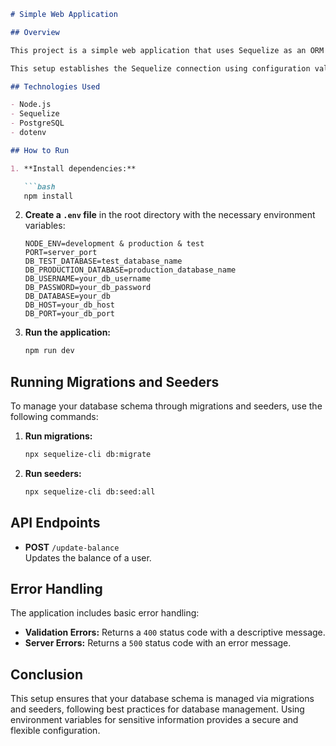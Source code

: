 ```markdown
# Simple Web Application

## Overview

This project is a simple web application that uses Sequelize as an ORM to interact with a PostgreSQL database. The configuration values for the database connection are stored in a `.env` file for security and flexibility.

This setup establishes the Sequelize connection using configuration values from the `.env` file and automatically loads all the models located in the `models` directory.

## Technologies Used

- Node.js
- Sequelize
- PostgreSQL
- dotenv

## How to Run

1. **Install dependencies:**

   ```bash
   npm install
   ```

2. **Create a `.env` file** in the root directory with the necessary environment variables:

   ```
   NODE_ENV=development & production & test
   PORT=server_port
   DB_TEST_DATABASE=test_database_name
   DB_PRODUCTION_DATABASE=production_database_name 
   DB_USERNAME=your_db_username
   DB_PASSWORD=your_db_password
   DB_DATABASE=your_db
   DB_HOST=your_db_host
   DB_PORT=your_db_port
   ```

3. **Run the application:**

   ```bash
   npm run dev
   ```

## Running Migrations and Seeders

To manage your database schema through migrations and seeders, use the following commands:

1. **Run migrations:**

   ```bash
   npx sequelize-cli db:migrate
   ```

2. **Run seeders:**

   ```bash
   npx sequelize-cli db:seed:all
   ```

## API Endpoints

- **POST** `/update-balance`  
  Updates the balance of a user.

## Error Handling

The application includes basic error handling:

- **Validation Errors:** Returns a `400` status code with a descriptive message.
- **Server Errors:** Returns a `500` status code with an error message.

## Conclusion

This setup ensures that your database schema is managed via migrations and seeders, following best practices for database management. Using environment variables for sensitive information provides a secure and flexible configuration.
```